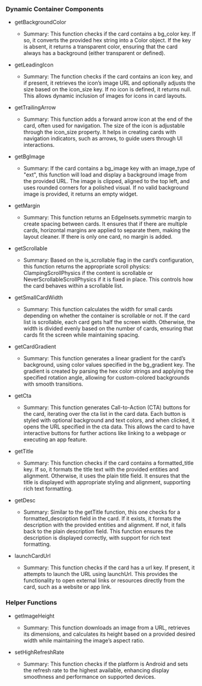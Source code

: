 ### Dynamic Container Components
- getBackgroundColor
    - Summary: This function checks if the card contains a bg_color key. If so, it converts the provided hex string into a Color object. If the key is absent, it returns a transparent color, ensuring that the card always has a background (either transparent or defined).

- getLeadingIcon
    - Summary: The function checks if the card contains an icon key, and if present, it retrieves the icon’s image URL and optionally adjusts the size based on the icon_size key. If no icon is defined, it returns null. This allows dynamic inclusion of images for icons in card layouts.

- getTrailingArrow
    - Summary: This function adds a forward arrow icon at the end of the card, often used for navigation. The size of the icon is adjustable through the icon_size property. It helps in creating cards with navigation indicators, such as arrows, to guide users through UI interactions.

- getBgImage
    - Summary: If the card contains a bg_image key with an image_type of "ext", this function will load and display a background image from the provided URL. The image is clipped, aligned to the top left, and uses rounded corners for a polished visual. If no valid background image is provided, it returns an empty widget.

- getMargin
    - Summary: This function returns an EdgeInsets.symmetric margin to create spacing between cards. It ensures that if there are multiple cards, horizontal margins are applied to separate them, making the layout cleaner. If there is only one card, no margin is added.

- getScrollable
    - Summary: Based on the is_scrollable flag in the card’s configuration, this function returns the appropriate scroll physics: ClampingScrollPhysics if the content is scrollable or NeverScrollableScrollPhysics if it is fixed in place. This controls how the card behaves within a scrollable list.

- getSmallCardWidth
    - Summary: This function calculates the width for small cards depending on whether the container is scrollable or not. If the card list is scrollable, each card gets half the screen width. Otherwise, the width is divided evenly based on the number of cards, ensuring that cards fit the screen while maintaining spacing.

- getCardGradient
    - Summary: This function generates a linear gradient for the card’s background, using color values specified in the bg_gradient key. The gradient is created by parsing the hex color strings and applying the specified rotation angle, allowing for custom-colored backgrounds with smooth transitions.

- getCta
    - Summary: This function generates Call-to-Action (CTA) buttons for the card, iterating over the cta list in the card data. Each button is styled with optional background and text colors, and when clicked, it opens the URL specified in the cta data. This allows the card to have interactive buttons for further actions like linking to a webpage or executing an app feature.

- getTitle
    - Summary: This function checks if the card contains a formatted_title key. If so, it formats the title text with the provided entities and alignment. Otherwise, it uses the plain title field. It ensures that the title is displayed with appropriate styling and alignment, supporting rich text formatting.

- getDesc
    - Summary: Similar to the getTitle function, this one checks for a formatted_description field in the card. If it exists, it formats the description with the provided entities and alignment. If not, it falls back to the plain description field. This function ensures the description is displayed correctly, with support for rich text formatting.

- launchCardUrl
    - Summary: This function checks if the card has a url key. If present, it attempts to launch the URL using launchUrl. This provides the functionality to open external links or resources directly from the card, such as a website or app link.


### Helper Functions
- getImageHeight
    - Summary: This function downloads an image from a URL, retrieves its dimensions, and calculates its height based on a provided desired width while maintaining the image’s aspect ratio.

- setHighRefreshRate
    - Summary: This function checks if the platform is Android and sets the refresh rate to the highest available, enhancing display smoothness and performance on supported devices.